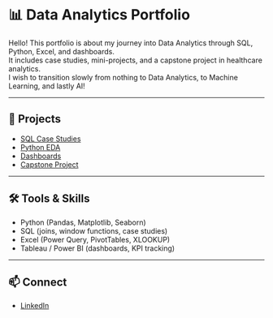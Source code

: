 # 📊 Data Analytics Portfolio

Hello! This portfolio is about my journey into Data Analytics through SQL, Python, Excel, and dashboards.  
It includes case studies, mini-projects, and a capstone project in healthcare analytics.  
I wish to transition slowly from nothing to Data Analytics, to Machine Learning, and lastly AI! 

---

## 📂 Projects

- [SQL Case Studies](./excel_sql)  
- [Python EDA](./python_eda)  
- [Dashboards](./dashboards)  
- [Capstone Project](./capstone)  

---

## 🛠️ Tools & Skills
- Python (Pandas, Matplotlib, Seaborn)
- SQL (joins, window functions, case studies)
- Excel (Power Query, PivotTables, XLOOKUP)
- Tableau / Power BI (dashboards, KPI tracking)

---

## 📫 Connect
- [LinkedIn]([https://www.linkedin.com/](https://www.linkedin.com/in/matthew-jia-jun-loh-6a0a80233/))  

